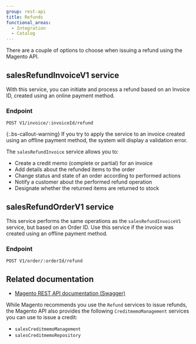 ```yaml
---
group: rest-api
title: Refunds
functional_areas:
  - Integration
  - Catalog
---
```


There are a couple of options to choose when issuing a refund using the Magento API.

## salesRefundInvoiceV1 service

With this service, you can initiate and process a refund based on an Invoice ID, created using an online payment method.

### Endpoint

`POST V1/invoice/:invoiceId/refund`

{:.bs-callout-warning}
If you try to apply the service to an invoice created using an offline payment method, the system will display a validation error.

The `salesRefundInvoice` service allows you to:

* Create a credit memo (complete or partial) for an invoice
* Add details about the refunded items to the order
* Change status and state of an order according to performed actions
* Notify a customer about the performed refund operation
* Designate whether the returned items are returned to stock

## salesRefundOrderV1 service

This service performs the same operations as the `salesRefundInvoiceV1` service, but based on an Order ID. Use this service if the invoice was created using an offline payment method.

### Endpoint

`POST V1/order/:orderId/refund`

## Related documentation

* [Magento REST API documentation (Swagger)](https://devdocs.magento.com/swagger/index.html)

While Magento recommends you use the `Refund` services to issue refunds, the Magento API also provides the following `CreditmemoManagement` services you can use to issue a credit:  

* `salesCreditmemoManagement`
* `salesCreditmemoRepository`
